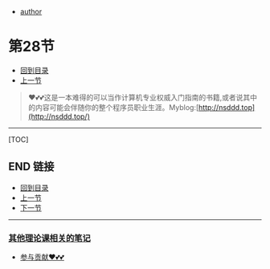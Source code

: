 + [author](https://github.com/3293172751)
# 第28节
+ [回到目录](../README.md)
+ [上一节](27.md)
> ❤️💕💕这是一本难得的可以当作计算机专业权威入门指南的书籍,或者说其中的内容可能会伴随你的整个程序员职业生涯。Myblog:[http://nsddd.top](http://nsddd.top/)
---
[TOC]





## END 链接
+ [回到目录](../README.md)
+ [上一节](27.md)
+ [下一节](29.md)
---
###  **[其他理论课相关的笔记](https://github.com/3293172751/CS_COURSE)**
+ [参与贡献❤️💕💕](https://github.com/3293172751/Block_Chain/blob/master/Git/git-contributor.md)